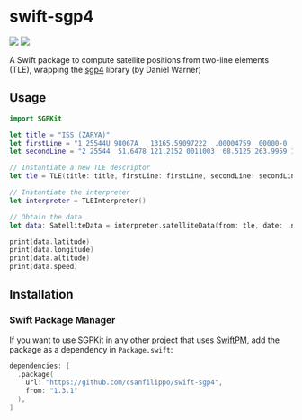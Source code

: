 # swift-sgp4
[![](https://img.shields.io/endpoint?url=https%3A%2F%2Fswiftpackageindex.com%2Fapi%2Fpackages%2Fcsanfilippo%2Fswift-sgp4%2Fbadge%3Ftype%3Dswift-versions)](https://swiftpackageindex.com/csanfilippo/swift-sgp4)
[![](https://img.shields.io/endpoint?url=https%3A%2F%2Fswiftpackageindex.com%2Fapi%2Fpackages%2Fcsanfilippo%2Fswift-sgp4%2Fbadge%3Ftype%3Dplatforms)](https://swiftpackageindex.com/csanfilippo/swift-sgp4)

A Swift package to compute satellite positions from two-line elements (TLE), wrapping the [sgp4](https://github.com/dnwrnr/sgp4) library (by Daniel Warner)


## Usage

```swift
import SGPKit

let title = "ISS (ZARYA)"
let firstLine = "1 25544U 98067A   13165.59097222  .00004759  00000-0  88814-4 0    47"
let secondLine = "2 25544  51.6478 121.2152 0011003  68.5125 263.9959 15.50783143834295"

// Instantiate a new TLE descriptor
let tle = TLE(title: title, firstLine: firstLine, secondLine: secondLine)

// Instantiate the interpreter
let interpreter = TLEInterpreter()

// Obtain the data
let data: SatelliteData = interpreter.satelliteData(from: tle, date: .now)

print(data.latitude)
print(data.longitude)
print(data.altitude)
print(data.speed)
```

## Installation

### Swift Package Manager

If you want to use SGPKit in any other project that uses [SwiftPM](https://swift.org/package-manager/), add the package as a dependency in `Package.swift`:

```swift
dependencies: [
  .package(
    url: "https://github.com/csanfilippo/swift-sgp4",
    from: "1.3.1"
  ),
]
```
